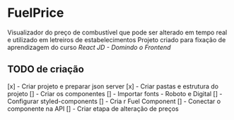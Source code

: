 # FuelPrice

Visualizador do preço de combustível que pode ser alterado em tempo real e utilizado em letreiros de estabelecimentos
Projeto criado para fixação de aprendizagem do curso _React JD - Domindo o Frontend_

## TODO de criação

[x] - Criar projeto e preparar json server
[x] - Criar pastas e estrutura do projeto
[] - Criar os componentes
[] - Importar fonts - Roboto e Digital
[] - Configurar styled-components
[] - Cria r Fuel Component
[] - Conectar o componente na API
[] - Criar etapa de alteração de preços
